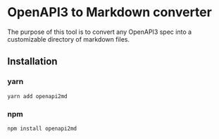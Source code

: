 # OpenAPI3 to Markdown converter

The purpose of this tool is to convert any OpenAPI3 spec into a customizable directory of markdown files.


## Installation

### yarn
```shell
yarn add openapi2md
```

### npm
```shell
npm install openapi2md
``` 
